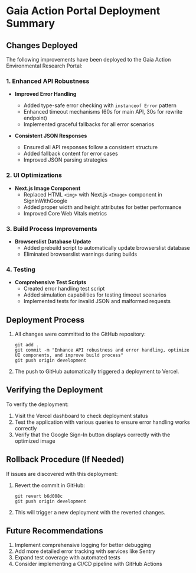 # Gaia Action Portal Deployment Summary

## Changes Deployed

The following improvements have been deployed to the Gaia Action Environmental Research Portal:

### 1. Enhanced API Robustness

- **Improved Error Handling**
  - Added type-safe error checking with `instanceof Error` pattern
  - Enhanced timeout mechanisms (60s for main API, 30s for rewrite endpoint)
  - Implemented graceful fallbacks for all error scenarios

- **Consistent JSON Responses**
  - Ensured all API responses follow a consistent structure
  - Added fallback content for error cases
  - Improved JSON parsing strategies

### 2. UI Optimizations

- **Next.js Image Component**
  - Replaced HTML `<img>` with Next.js `<Image>` component in SignInWithGoogle
  - Added proper width and height attributes for better performance
  - Improved Core Web Vitals metrics

### 3. Build Process Improvements

- **Browserslist Database Update**
  - Added prebuild script to automatically update browserslist database
  - Eliminated browserslist warnings during builds

### 4. Testing

- **Comprehensive Test Scripts**
  - Created error handling test script
  - Added simulation capabilities for testing timeout scenarios
  - Implemented tests for invalid JSON and malformed requests

## Deployment Process

1. All changes were committed to the GitHub repository:
   ```
   git add .
   git commit -m "Enhance API robustness and error handling, optimize UI components, and improve build process"
   git push origin development
   ```

2. The push to GitHub automatically triggered a deployment to Vercel.

## Verifying the Deployment

To verify the deployment:

1. Visit the Vercel dashboard to check deployment status
2. Test the application with various queries to ensure error handling works correctly
3. Verify that the Google Sign-In button displays correctly with the optimized image

## Rollback Procedure (If Needed)

If issues are discovered with this deployment:

1. Revert the commit in GitHub:
   ```
   git revert b6d008c
   git push origin development
   ```

2. This will trigger a new deployment with the reverted changes.

## Future Recommendations

1. Implement comprehensive logging for better debugging
2. Add more detailed error tracking with services like Sentry
3. Expand test coverage with automated tests
4. Consider implementing a CI/CD pipeline with GitHub Actions
